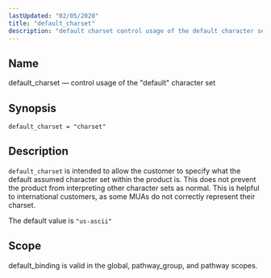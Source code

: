 ```yaml
---
lastUpdated: "02/05/2020"
title: "default_charset"
description: "default charset control usage of the default character set default charset charset default charset is intended to allow the customer to specify what the default assumed character set within the product is This does not prevent the product from interpreting other character sets as normal This is helpful to international..."
---
```


<a name="conf.ref.default_charset"></a> 
## Name

default_charset — control usage of the "default" character set

## Synopsis

`default_charset = "charset"`

<a name="idp24100256"></a> 
## Description

`default_charset` is intended to allow the customer to specify what the default assumed character set within the product is. This does not prevent the product from interpreting other character sets as normal. This is helpful to international customers, as some MUAs do not correctly represent their charset.

The default value is `"us-ascii"`

<a name="idp24103712"></a> 
## Scope

default_binding is valid in the global, pathway_group, and pathway scopes.